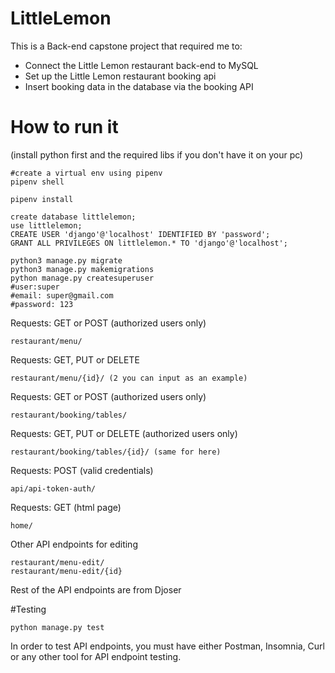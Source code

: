 # LittleLemon
This is a Back-end capstone project that required me to:
- Connect the Little Lemon restaurant back-end to MySQL
- Set up the Little Lemon restaurant booking api
- Insert booking data in the database via the booking API

# How to run it
(install python first and the required libs if you don't have it on your pc)
```
#create a virtual env using pipenv
pipenv shell

pipenv install
```

```
create database littlelemon;
use littlelemon;
CREATE USER 'django'@'localhost' IDENTIFIED BY 'password';
GRANT ALL PRIVILEGES ON littlelemon.* TO 'django'@'localhost';
```

```
python3 manage.py migrate 
python3 manage.py makemigrations
python manage.py createsuperuser
#user:super
#email: super@gmail.com
#password: 123
```

Requests: GET or POST (authorized users only)
```
restaurant/menu/
```

Requests: GET, PUT or DELETE
```
restaurant/menu/{id}/ (2 you can input as an example)
```

Requests: GET or POST (authorized users only)
```
restaurant/booking/tables/
```

Requests: GET, PUT or DELETE (authorized users only)
```
restaurant/booking/tables/{id}/ (same for here)
```

Requests: POST (valid credentials)
```
api/api-token-auth/
```

Requests: GET (html page)
```
home/
```
Other API endpoints for editing
```
restaurant/menu-edit/
restaurant/menu-edit/{id}
```

Rest of the API endpoints are from Djoser

#Testing
```
python manage.py test
```
In order to test API endpoints, you must have either Postman, Insomnia, Curl or any other tool for API endpoint testing.

